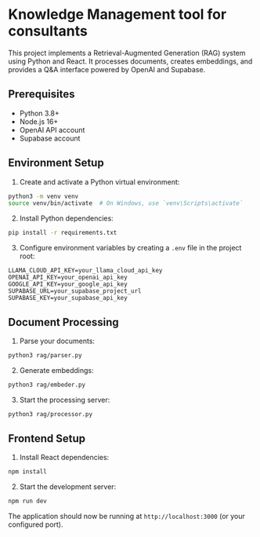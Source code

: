 # Knowledge Management tool for consultants

This project implements a Retrieval-Augmented Generation (RAG) system using Python and React. It processes documents, creates embeddings, and provides a Q&A interface powered by OpenAI and Supabase.

## Prerequisites

- Python 3.8+
- Node.js 16+
- OpenAI API account
- Supabase account

## Environment Setup

1. Create and activate a Python virtual environment:
```bash
python3 -m venv venv
source venv/bin/activate  # On Windows, use `venv\Scripts\activate`
```

2. Install Python dependencies:
```bash
pip install -r requirements.txt
```

3. Configure environment variables by creating a `.env` file in the project root:
```plaintext
LLAMA_CLOUD_API_KEY=your_llama_cloud_api_key
OPENAI_API_KEY=your_openai_api_key
GOOGLE_API_KEY=your_google_api_key
SUPABASE_URL=your_supabase_project_url
SUPABASE_KEY=your_supabase_api_key
```

## Document Processing

1. Parse your documents:
```bash
python3 rag/parser.py
```

2. Generate embeddings:
```bash
python3 rag/embeder.py
```

3. Start the processing server:
```bash
python3 rag/processor.py
```

## Frontend Setup

1. Install React dependencies:
```bash
npm install
```

2. Start the development server:
```bash
npm run dev
```

The application should now be running at `http://localhost:3000` (or your configured port).
